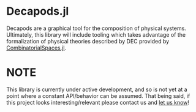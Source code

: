 # Decapods.jl

Decapods are a graphical tool for the composition of physical systems.
Ultimately, this library will include tooling which takes advantage of the
formalization of physical theories described by DEC provided by
[CombinatorialSpaces.jl](https://algebraicjulia.github.io/CombinatorialSpaces.jl/dev/).

# NOTE
This library is currently under active development, and so is not yet at a
point where a constant API/behavior can be assumed. That being said, if this
project looks interesting/relevant please contact us and
[let us know](https://www.algebraicjulia.org/#contributing)!
